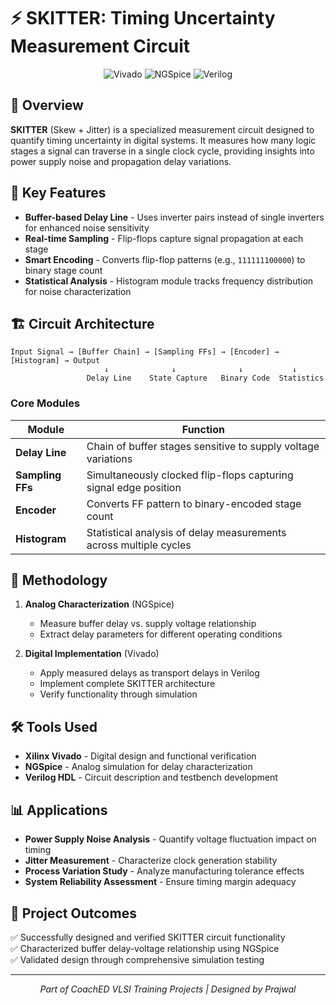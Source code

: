 # ⚡ SKITTER: Timing Uncertainty Measurement Circuit

<p align="center">
  <img src="https://img.shields.io/badge/Xilinx_Vivado-E01F27?style=for-the-badge&logo=xilinx&logoColor=white" alt="Vivado"/>
  <img src="https://img.shields.io/badge/NGSpice-FF7F00?style=for-the-badge&logo=spice&logoColor=white" alt="NGSpice"/>
  <img src="https://img.shields.io/badge/Verilog-2E8BC0?style=for-the-badge&logo=v&logoColor=white" alt="Verilog"/>
</p>

## 🎯 Overview

**SKITTER** (Skew + Jitter) is a specialized measurement circuit designed to quantify timing uncertainty in digital systems. It measures how many logic stages a signal can traverse in a single clock cycle, providing insights into power supply noise and propagation delay variations.

## 🚀 Key Features

- **Buffer-based Delay Line** - Uses inverter pairs instead of single inverters for enhanced noise sensitivity
- **Real-time Sampling** - Flip-flops capture signal propagation at each stage
- **Smart Encoding** - Converts flip-flop patterns (e.g., `111111100000`) to binary stage count
- **Statistical Analysis** - Histogram module tracks frequency distribution for noise characterization

## 🏗️ Circuit Architecture

```
Input Signal → [Buffer Chain] → [Sampling FFs] → [Encoder] → [Histogram] → Output
                     ↓              ↓              ↓           ↓
                 Delay Line    State Capture   Binary Code  Statistics
```

### Core Modules

| Module | Function |
|--------|----------|
| **Delay Line** | Chain of buffer stages sensitive to supply voltage variations |
| **Sampling FFs** | Simultaneously clocked flip-flops capturing signal edge position |
| **Encoder** | Converts FF pattern to binary-encoded stage count |
| **Histogram** | Statistical analysis of delay measurements across multiple cycles |

## 🔬 Methodology

1. **Analog Characterization** (NGSpice)
   - Measure buffer delay vs. supply voltage relationship
   - Extract delay parameters for different operating conditions

2. **Digital Implementation** (Vivado)
   - Apply measured delays as transport delays in Verilog
   - Implement complete SKITTER architecture
   - Verify functionality through simulation

## 🛠️ Tools Used

- **Xilinx Vivado** - Digital design and functional verification
- **NGSpice** - Analog simulation for delay characterization
- **Verilog HDL** - Circuit description and testbench development

## 📊 Applications

- **Power Supply Noise Analysis** - Quantify voltage fluctuation impact on timing
- **Jitter Measurement** - Characterize clock generation stability  
- **Process Variation Study** - Analyze manufacturing tolerance effects
- **System Reliability Assessment** - Ensure timing margin adequacy

## 🎯 Project Outcomes

✅ Successfully designed and verified SKITTER circuit functionality  
✅ Characterized buffer delay-voltage relationship using NGSpice  
✅ Validated design through comprehensive simulation testing  

---

<p align="center">
  <i>Part of CoachED VLSI Training Projects | Designed by Prajwal</i>

</p>
